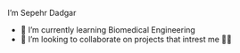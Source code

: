 I’m Sepehr Dadgar
- 🌱 I’m currently learning Biomedical Engineering
- 💞️ I’m looking to collaborate on projects that intrest me 🤷‍♀️
<!-- - 📫 How to reach me ... -->

<!---
SepehrDadgar/SepehrDadgar is a ✨ special ✨ repository because its `README.md` (this file) appears on your GitHub profile.
You can click the Preview link to take a look at your changes.
--->
